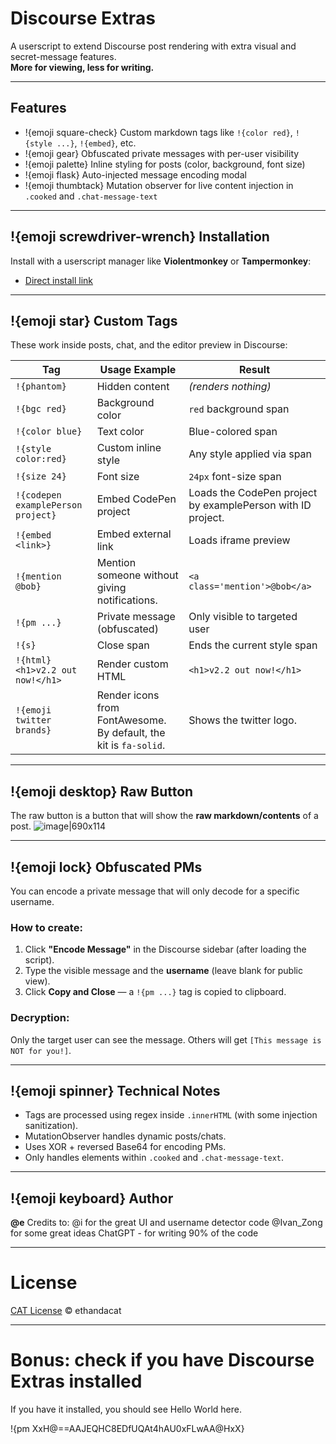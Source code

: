 # Discourse Extras

A userscript to extend Discourse post rendering with extra visual and secret-message features.  
**More for viewing, less for writing.**

---

## Features

- !{emoji square-check} Custom markdown tags like `!​{color red}`, `!​{style ...}`, `!​{embed}`, etc.
- !{emoji gear} Obfuscated private messages with per-user visibility
- !{emoji palette} Inline styling for posts (color, background, font size)
- !{emoji flask} Auto-injected message encoding modal
- !{emoji thumbtack} Mutation observer for live content injection in `.cooked` and `.chat-message-text`

---

## !{emoji screwdriver-wrench} Installation

Install with a userscript manager like **Violentmonkey** or **Tampermonkey**:

- [Direct install link](https://github.com/Devcat-Studios/discourse-extras/raw/refs/heads/main/main.user.js)

---

## !{emoji star} Custom Tags

These work inside posts, chat, and the editor preview in Discourse:

|Tag | Usage Example | Result|
|--- | --- | ---|
|`!​{phantom}` | Hidden content | *(renders nothing)*|
|`!​{bgc red}` | Background color | `red` background span|
|`!​{color blue}` | Text color | Blue-colored span|
|`!​{style color:red}` | Custom inline style | Any style applied via span|
|`!​{size 24}` | Font size | `24px` font-size span|
|`!​{codepen examplePerson project}` | Embed CodePen project | Loads the CodePen project by examplePerson with ID project.|
|`!​{embed <link>}` | Embed external link | Loads iframe preview|
|`!​{mention @bob}` | Mention someone without giving notifications. | `<a class='mention'>@bob</a>`|
|`!​{pm ...}` | Private message (obfuscated) | Only visible to targeted user|
|`!​{s}` | Close span | Ends the current style span|
|`!​{html} <h1>v2.2 out now!</h1>` | Render custom HTML | `<h1>v2.2 out now!</h1>`|
|`!{emoji twitter brands}` | Render icons from FontAwesome. By default, the kit is `fa-solid`. | Shows the twitter logo.|

---

## !{emoji desktop} Raw Button
The raw button is a button that will show the **raw markdown/contents** of a post.
![image|690x114](upload://jC3vzX0Anmsxsbnca8d6QXlXFSR.png)


---

## !{emoji lock} Obfuscated PMs

You can encode a private message that will only decode for a specific username.

### How to create:
1. Click **"Encode Message"** in the Discourse sidebar (after loading the script).
2. Type the visible message and the **username** (leave blank for public view).
3. Click **Copy and Close** — a `!​{pm ...}` tag is copied to clipboard.

### Decryption:
Only the target user can see the message. Others will get `[This message is NOT for you!]`.

---

## !{emoji spinner} Technical Notes

- Tags are processed using regex inside `.innerHTML` (with some injection sanitization).
- MutationObserver handles dynamic posts/chats.
- Uses XOR + reversed Base64 for encoding PMs.
- Only handles elements within `.cooked` and `.chat-message-text`.

---

## !{emoji keyboard} Author

**@e**
Credits to:
@i for the great UI and username detector code
@Ivan_Zong for some great ideas
ChatGPT - for writing 90% of the code

---

# License

[CAT License](https://github.com/ethandacat/discourse-extras/blob/main/LICENSE.MD) © ethandacat

---

# Bonus: check if you have Discourse Extras installed
If you have it installed, you should see Hello World here.

!{pm XxH@==AAJEQHC8EDfUQAt4hAU0xFLwAA@HxX}
